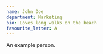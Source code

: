 ```yaml
---
name: John Doe
department: Marketing
bio: Loves long walks on the beach
favourite_letter: A
---
```


An example person.
